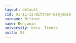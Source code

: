 ```yaml
---
layout: default 
cid: 01-11-12-Bittner-Benjamin
surname: Bittner
name: Benjamin
university: Univ. Trento
unita: ES
---
```

